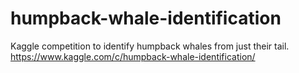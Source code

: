 # humpback-whale-identification
Kaggle competition to identify humpback whales from just their tail. https://www.kaggle.com/c/humpback-whale-identification/
